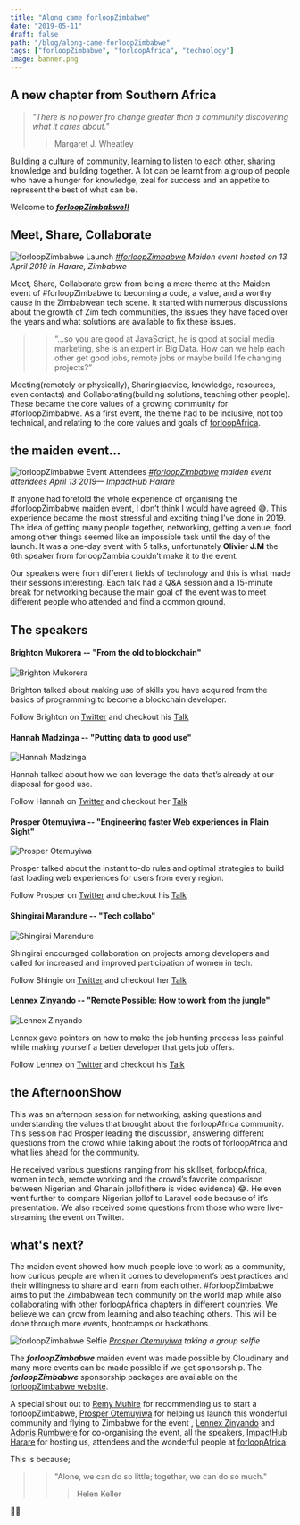 ```yaml
---
title: "Along came forloopZimbabwe"
date: "2019-05-11"
draft: false
path: "/blog/along-came-forloopZimbabwe"
tags: ["forloopZimbabwe", "forloopAfrica", "technology"]
image: banner.png
---
```


## A new chapter from Southern Africa

> _"There is no power fro change greater than a community discovering what it cares about."_
>
> > Margaret J. Wheatley

Building a culture of community, learning to listen to each other, sharing knowledge and building together. A lot can be learnt from a group of people who have a hunger for knowledge, zeal for success and an appetite to represent the best of what can be.

Welcome to **_[forloopZimbabwe!!](https://forloopzim.co.zw)_**

## Meet, Share, Collaborate

[banner]: https://res.cloudinary.com/jaha-tribe/image/upload/v1567160451/maffsojah.co.zw/official_banner_fl5ikl.png "forloopZimbabwe Launch"

![forloopZimbabwe Launch][banner]
_[#forloopZimbabwe](https://twitter.com/hashtag/forloopZimbabwe?src=hash) Maiden event hosted on 13 April 2019 in Harare, Zimbabwe_

Meet, Share, Collaborate grew from being a mere theme at the Maiden event of #forloopZimbabwe to becoming a code, a value, and a worthy cause in the Zimbabwean tech scene. It started with numerous discussions about the growth of Zim tech communities, the issues they have faced over the years and what solutions are available to fix these issues.

> > “…so you are good at JavaScript, he is good at social media marketing, she is an expert in Big Data. How can we help each other get good jobs, remote jobs or maybe build life changing projects?”

Meeting(remotely or physically), Sharing(advice, knowledge, resources, even contacts) and Collaborating(building solutions, teaching other people). These became the core values of a growing community for #forloopZimbabwe. As a first event, the theme had to be inclusive, not too technical, and relating to the core values and goals of [forloopAfrica](https://forloop.africa/).

## the maiden event…

[attendees]: https://res.cloudinary.com/jaha-tribe/image/upload/v1567177302/maffsojah.co.zw/forloopzim_event_c3w9xr.jpg "forloopZimbabwe Attendees"

![forloopZimbabwe Event Attendees][attendees]
_[#forloopZimbabwe](https://twitter.com/hashtag/forloopZimbabwe?src=hash) maiden event attendees April 13 2019— ImpactHub Harare_

If anyone had foretold the whole experience of organising the #forloopZimbabwe maiden event, I don’t think I would have agreed 😅. This experience became the most stressful and exciting thing I’ve done in 2019. The idea of getting many people together, networking, getting a venue, food among other things seemed like an impossible task until the day of the launch. It was a one-day event with 5 talks, unfortunately **Olivier J.M** the 6th speaker from forloopZambia couldn’t make it to the event.

Our speakers were from different fields of technology and this is what made their sessions interesting. Each talk had a Q&A session and a 15-minute break for networking because the main goal of the event was to meet different people who attended and find a common ground.

## The speakers

#### Brighton Mukorera -- "From the old to blockchain"

![Brighton Mukorera][brighton]

Brighton talked about making use of skills you have acquired from the basics of programming to become a blockchain developer.

Follow Brighton on [Twitter](https://twitter.com/bmukorera) and checkout his [Talk](#)

#### Hannah Madzinga -- "Putting data to good use"

![Hannah Madzinga][hannah]

Hannah talked about how we can leverage the data that’s already at our disposal for good use.

Follow Hannah on [Twitter](https://twitter.com/HannahNMadzinga) and checkout her [Talk](#)

#### Prosper Otemuyiwa -- "Engineering faster Web experiences in Plain Sight"

![Prosper Otemuyiwa][prosper]

Prosper talked about the instant to-do rules and optimal strategies to build fast loading web experiences for users from every region.

Follow Prosper on [Twitter](https://twitter.com/unicodeveloper) and checkout his [Talk](#)

#### Shingirai Marandure -- "Tech collabo"

![Shingirai Marandure][shingie]

Shingirai encouraged collaboration on projects among developers and called for increased and improved participation of women in tech.

Follow Shingie on [Twitter](https://twitter.com/lassie034) and checkout her [Talk](#)

#### Lennex Zinyando -- "Remote Possible: How to work from the jungle"

![Lennex Zinyando][lennex]

Lennex gave pointers on how to make the job hunting process less painful while making yourself a better developer that gets job offers.

Follow Lennex on [Twitter](https://twitter.com/zinyando) and checkout his [Talk](#)

[brighton]: https://res.cloudinary.com/jaha-tribe/image/upload/v1567178746/maffsojah.co.zw/brighton_lzktdf.png "Brighton Mukorera -- From the old to blockchain"
[hannah]: https://res.cloudinary.com/jaha-tribe/image/upload/v1567178746/maffsojah.co.zw/hannah_knpn2y.png
[prosper]: https://res.cloudinary.com/jaha-tribe/image/upload/v1567178746/maffsojah.co.zw/prosper_zhjryd.png
[shingie]: https://res.cloudinary.com/jaha-tribe/image/upload/v1567178746/maffsojah.co.zw/shingie_kgj2qt.png
[lennex]: https://res.cloudinary.com/jaha-tribe/image/upload/v1567178746/maffsojah.co.zw/lennex_r4td2l.png

## the AfternoonShow

This was an afternoon session for networking, asking questions and understanding the values that brought about the forloopAfrica community. This session had Prosper leading the discussion, answering different questions from the crowd while talking about the roots of forloopAfrica and what lies ahead for the community.

He received various questions ranging from his skillset, forloopAfrica, women in tech, remote working and the crowd’s favorite comparison between Nigerian and Ghanain jollof(there is video evidence) 😂. He even went further to compare Nigerian jollof to Laravel code because of it’s presentation.
We also received some questions from those who were live-streaming the event on Twitter.

## what's next?

The maiden event showed how much people love to work as a community, how curious people are when it comes to development’s best practices and their willingness to share and learn from each other. #forloopZimbabwe aims to put the Zimbabwean tech community on the world map while also collaborating with other forloopAfrica chapters in different countries. We believe we can grow from learning and also teaching others. This will be done through more events, bootcamps or hackathons.

[forloopzim_selfie]: https://res.cloudinary.com/jaha-tribe/image/upload/v1567179802/maffsojah.co.zw/selfie_pufeig.jpg "forloopZimbabwe Selfie"

![forloopZimbabwe Selfie][forloopzim_selfie]
_[Prosper Otemuyiwa](https://twitter.com/unicodeveloper) taking a group selfie_

The **_forloopZimbabwe_** maiden event was made possible by Cloudinary and many more events can be made possible if we get sponsorship. The **_forloopZimbabwe_** sponsorship packages are available on the [forloopZimbabwe website](https://forloopzim.co.zw).

A special shout out to [Remy Muhire](https://twitter.com/kenessarjr) for recommending us to start a forloopZimbabwe, [Prosper Otemuyiwa](https://twitter.com/unicodeveloper) for helping us launch this wonderful community and flying to Zimbabwe for the event , [Lennex Zinyando](https://twitter.com/zinyando) and [Adonis Rumbwere](https://twitter.com/thedoer_) for co-organising the event, all the speakers, [ImpactHub Harare](https://twitter.com/ImpactHubHarare) for hosting us, attendees and the wonderful people at [forloopAfrica](https://forloop.africa/).

This is because;

> > "Alone, we can do so little; together, we can do so much."
> >
> > > Helen Keller

✌🏾
